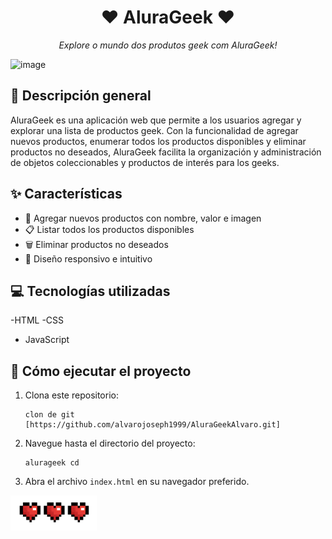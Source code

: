<div align="center">
  <h1> ❤️ AluraGeek ❤️</h1>
  <p><em>Explore o mundo dos produtos geek com AluraGeek!</em></p>
</div>

![image](https://github.com/pamyszz/alura-geek/assets/153380356/9b421ce3-e54d-422f-83ff-8a448e932bab)

## 🌟 Descripción general
AluraGeek es una aplicación web que permite a los usuarios agregar y explorar una lista de productos geek. Con la funcionalidad de agregar nuevos productos, enumerar todos los productos disponibles y eliminar productos no deseados, AluraGeek facilita la organización y administración de objetos coleccionables y productos de interés para los geeks.

## ✨ Características
- 📝 Agregar nuevos productos con nombre, valor e imagen
- 📋 Listar todos los productos disponibles
- 🗑️ Eliminar productos no deseados
- 🎨 Diseño responsivo e intuitivo

## 💻 Tecnologías utilizadas
-HTML
-CSS
- JavaScript

## 📖 Cómo ejecutar el proyecto
1. Clona este repositorio:
    ```golpecito
    clon de git [https://github.com/alvarojoseph1999/AluraGeekAlvaro.git]
    ```
2. Navegue hasta el directorio del proyecto:
    ```golpecito
    alurageek cd
    ```
3. Abra el archivo `index.html` en su navegador preferido.


<div align="centro">
  <img src="./assets/coracao.png" alt="Logotipo de AluraGeek">
</div>
